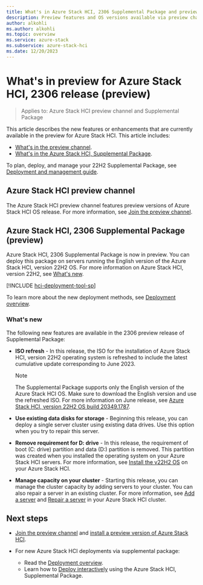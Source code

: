 ```yaml
---
title: What's in Azure Stack HCI, 2306 Supplemental Package and preview channel (preview)
description: Preview features and OS versions available via preview channel and 2306 supplemental package features.
author: alkohli
ms.author: alkohli
ms.topic: overview
ms.service: azure-stack
ms.subservice: azure-stack-hci
ms.date: 12/20/2023
---
```


# What's in preview for Azure Stack HCI, 2306 release (preview)

> Applies to: Azure Stack HCI preview channel and Supplemental Package

This article describes the new features or enhancements that are currently available in the preview for Azure Stack HCI. This article includes:

- [What's in the preview channel](#azure-stack-hci-preview-channel).
- [What's in the Azure Stack HCI, Supplemental Package](#azure-stack-hci-2306-supplemental-package-preview).

To plan, deploy, and manage your 22H2 Supplemental Package, see [Deployment and management guide](https://databoxupdatepackages.blob.core.windows.net/documentation/AzureStackHCI-22H2-Supplemental-Package-deployment-and-management-guide.pdf).

## Azure Stack HCI preview channel

The Azure Stack HCI preview channel features preview versions of Azure Stack HCI OS release. For more information, see [Join the preview channel](./preview-channel.md).

## Azure Stack HCI, 2306 Supplemental Package (preview)

Azure Stack HCI, 2306 Supplemental Package is now in preview. You can deploy this package on servers running the English version of the Azure Stack HCI, version 22H2 OS. For more information on Azure Stack HCI, version 22H2, see [What's new](../whats-new.md).

[!INCLUDE [hci-deployment-tool-sp](../../includes/hci-deployment-tool-sp-2306.md)]

To learn more about the new deployment methods, see [Deployment overview](../deploy/deployment-tool-introduction.md).


### What's new

The following new features are available in the 2306 preview release of Supplemental Package:

- **ISO refresh** - In this release, the ISO for the installation of Azure Stack HCI, version 22H2 operating system is refreshed to include the latest cumulative update corresponding to June 2023.  

    > [!NOTE]
    > The Supplemental Package supports only the English version of the Azure Stack HCI OS. Make sure to download the English version and use the refreshed ISO. For more information on June release, see [Azure Stack HCI, version 22H2 OS build 20349.1787](../release-information.md#azure-stack-hci-version-22h2-os-build-20349).

- **Use existing data disks for storage** - Beginning this release, you can deploy a single server cluster using existing data drives. Use this option when you try to repair this server.  
- **Remove requirement for D: drive** - In this release, the requirement of boot (C: drive) partition and data (D:) partition is removed. This partition was created when you installed the operating system on your Azure Stack HCI servers. For more information, see [Install the v22H2 OS](../deploy/deployment-tool-install-os.md#boot-and-install-the-operating-system) on your Azure Stack HCI.
- **Manage capacity on your cluster** - Starting this release, you can manage the cluster capacity by adding servers to your cluster. You can also repair a server in an existing cluster. For more information, see [Add a server](./add-server.md) and [Repair a server](./repair-server.md) in your Azure Stack HCI cluster.


## Next steps

- [Join the preview channel](./preview-channel.md) and [install a preview version of Azure Stack HCI](./install-preview-version.md).

- For new Azure Stack HCI deployments via supplemental package:
    - Read the [Deployment overview](../deploy/deployment-tool-introduction.md).
    - Learn how to [Deploy interactively](../deploy/deployment-tool-new-file.md) using the Azure Stack HCI, Supplemental Package.